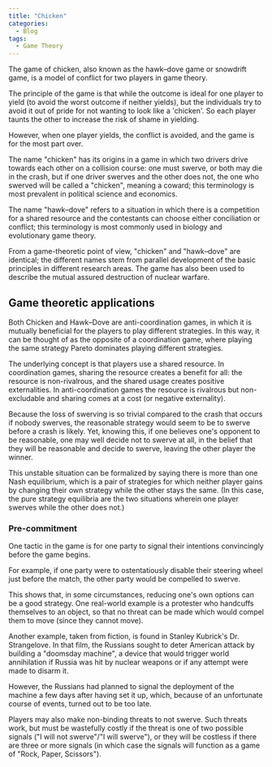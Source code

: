```yaml
---
title: "Chicken"
categories:
  - Blog
tags:
  - Game Theory
---
```


The game of chicken, also known as the hawk–dove game or snowdrift game, is a model of conflict for two players in game theory.

The principle of the game is that while the outcome is ideal for one player to yield (to avoid the worst outcome if neither yields), but the individuals try to avoid it out of pride for not wanting to look like a 'chicken'. So each player taunts the other to increase the risk of shame in yielding. 

However, when one player yields, the conflict is avoided, and the game is for the most part over.

The name "chicken" has its origins in a game in which two drivers drive towards each other on a collision course: one must swerve, or both may die in the crash, but if one driver swerves and the other does not, the one who swerved will be called a "chicken", meaning a coward; this terminology is most prevalent in political science and economics. 

The name "hawk–dove" refers to a situation in which there is a competition for a shared resource and the contestants can choose either conciliation or conflict; this terminology is most commonly used in biology and evolutionary game theory. 

From a game-theoretic point of view, "chicken" and "hawk–dove" are identical; the different names stem from parallel development of the basic principles in different research areas. The game has also been used to describe the mutual assured destruction of nuclear warfare.

<h2>Game theoretic applications</h2>

Both Chicken and Hawk–Dove are anti-coordination games, in which it is mutually beneficial for the players to play different strategies. In this way, it can be thought of as the opposite of a coordination game, where playing the same strategy Pareto dominates playing different strategies.

The underlying concept is that players use a shared resource. In coordination games, sharing the resource creates a benefit for all: the resource is non-rivalrous, and the shared usage creates positive externalities. In anti-coordination games the resource is rivalrous but non-excludable and sharing comes at a cost (or negative externality).

Because the loss of swerving is so trivial compared to the crash that occurs if nobody swerves, the reasonable strategy would seem to be to swerve before a crash is likely. Yet, knowing this, if one believes one's opponent to be reasonable, one may well decide not to swerve at all, in the belief that they will be reasonable and decide to swerve, leaving the other player the winner.

This unstable situation can be formalized by saying there is more than one Nash equilibrium, which is a pair of strategies for which neither player gains by changing their own strategy while the other stays the same. (In this case, the pure strategy equilibria are the two situations wherein one player swerves while the other does not.) 

<h3>Pre-commitment</h3>

One tactic in the game is for one party to signal their intentions convincingly before the game begins.

For example, if one party were to ostentatiously disable their steering wheel just before the match, the other party would be compelled to swerve.

This shows that, in some circumstances, reducing one's own options can be a good strategy. One real-world example is a protester who handcuffs themselves to an object, so that no threat can be made which would compel them to move (since they cannot move).

Another example, taken from fiction, is found in Stanley Kubrick's Dr. Strangelove. In that film, the Russians sought to deter American attack by building a "doomsday machine", a device that would trigger world annihilation if Russia was hit by nuclear weapons or if any attempt were made to disarm it. 

However, the Russians had planned to signal the deployment of the machine a few days after having set it up, which, because of an unfortunate course of events, turned out to be too late.

Players may also make non-binding threats to not swerve. Such threats work, but must be wastefully costly if the threat is one of two possible signals ("I will not swerve"/"I will swerve"), or they will be costless if there are three or more signals (in which case the signals will function as a game of "Rock, Paper, Scissors").